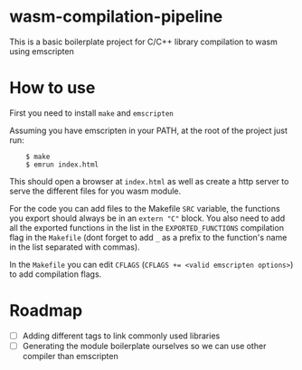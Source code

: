 # wasm-compilation-pipeline

This is a basic boilerplate project for C/C++ library compilation to wasm using emscripten

# How to use

First you need to install `make` and `emscripten`

Assuming you have emscripten in your PATH, at the root of the project just run:
```
    $ make
    $ emrun index.html
```

This should open a browser at `index.html` as well as create a http server to serve the different files for you wasm module.

For the code you can add files to the Makefile `SRC` variable, the functions you export should always be in an `extern "C"` block.
You also need to add all the exported functions in the list in the `EXPORTED_FUNCTIONS` compilation flag in the `Makefile` (dont forget to add `_` as a prefix to the function's name in the list separated with commas).

In the `Makefile` you can edit `CFLAGS` (`CFLAGS += <valid emscripten options>`) to add compilation flags.

# Roadmap
- [ ] Adding different tags to link commonly used libraries
- [ ] Generating the module boilerplate ourselves so we can use other compiler than emscripten

